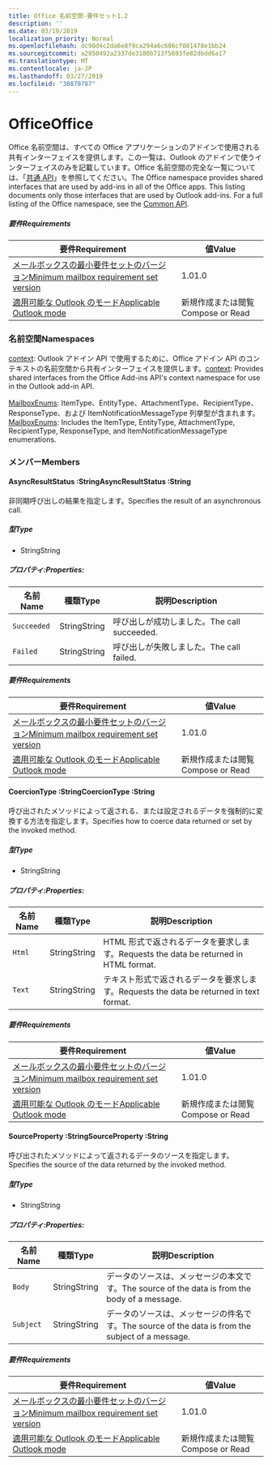 ```yaml
---
title: Office 名前空間-要件セット1.2
description: ''
ms.date: 03/19/2019
localization_priority: Normal
ms.openlocfilehash: dc98d4c2da6e8f9ca294a6c686cf081478e1bb24
ms.sourcegitcommit: a2950492a2337de3180b713f5693fe82dbdd6a17
ms.translationtype: MT
ms.contentlocale: ja-JP
ms.lasthandoff: 03/27/2019
ms.locfileid: "30870787"
---
```

# <a name="office"></a><span data-ttu-id="e1a78-102">Office</span><span class="sxs-lookup"><span data-stu-id="e1a78-102">Office</span></span>

<span data-ttu-id="e1a78-p101">Office 名前空間は、すべての Office アプリケーションのアドインで使用される共有インターフェイスを提供します。この一覧は、Outlook のアドインで使うインターフェイスのみを記載しています。Office 名前空間の完全な一覧については、「[共通 API](/javascript/api/office)」を参照してください。</span><span class="sxs-lookup"><span data-stu-id="e1a78-p101">The Office namespace provides shared interfaces that are used by add-ins in all of the Office apps. This listing documents only those interfaces that are used by Outlook add-ins. For a full listing of the Office namespace, see the [Common API](/javascript/api/office).</span></span>

##### <a name="requirements"></a><span data-ttu-id="e1a78-105">要件</span><span class="sxs-lookup"><span data-stu-id="e1a78-105">Requirements</span></span>

|<span data-ttu-id="e1a78-106">要件</span><span class="sxs-lookup"><span data-stu-id="e1a78-106">Requirement</span></span>| <span data-ttu-id="e1a78-107">値</span><span class="sxs-lookup"><span data-stu-id="e1a78-107">Value</span></span>|
|---|---|
|[<span data-ttu-id="e1a78-108">メールボックスの最小要件セットのバージョン</span><span class="sxs-lookup"><span data-stu-id="e1a78-108">Minimum mailbox requirement set version</span></span>](/office/dev/add-ins/reference/requirement-sets/outlook-api-requirement-sets)| <span data-ttu-id="e1a78-109">1.0</span><span class="sxs-lookup"><span data-stu-id="e1a78-109">1.0</span></span>|
|[<span data-ttu-id="e1a78-110">適用可能な Outlook のモード</span><span class="sxs-lookup"><span data-stu-id="e1a78-110">Applicable Outlook mode</span></span>](/outlook/add-ins/#extension-points)| <span data-ttu-id="e1a78-111">新規作成または閲覧</span><span class="sxs-lookup"><span data-stu-id="e1a78-111">Compose or Read</span></span>|

### <a name="namespaces"></a><span data-ttu-id="e1a78-112">名前空間</span><span class="sxs-lookup"><span data-stu-id="e1a78-112">Namespaces</span></span>

<span data-ttu-id="e1a78-113">[context](office.context.md): Outlook アドイン API で使用するために、Office アドイン API のコンテキストの名前空間から共有インターフェイスを提供します。</span><span class="sxs-lookup"><span data-stu-id="e1a78-113">[context](office.context.md): Provides shared interfaces from the Office Add-ins API's context namespace for use in the Outlook add-in API.</span></span>

<span data-ttu-id="e1a78-114">[MailboxEnums](/javascript/api/outlook_1_2/office.mailboxenums.attachmenttype): ItemType、EntityType、AttachmentType、RecipientType、ResponseType、および ItemNotificationMessageType 列挙型が含まれます。</span><span class="sxs-lookup"><span data-stu-id="e1a78-114">[MailboxEnums](/javascript/api/outlook_1_2/office.mailboxenums.attachmenttype): Includes the ItemType, EntityType, AttachmentType, RecipientType, ResponseType, and ItemNotificationMessageType enumerations.</span></span>

### <a name="members"></a><span data-ttu-id="e1a78-115">メンバー</span><span class="sxs-lookup"><span data-stu-id="e1a78-115">Members</span></span>

####  <a name="asyncresultstatus-string"></a><span data-ttu-id="e1a78-116">AsyncResultStatus :String</span><span class="sxs-lookup"><span data-stu-id="e1a78-116">AsyncResultStatus :String</span></span>

<span data-ttu-id="e1a78-117">非同期呼び出しの結果を指定します。</span><span class="sxs-lookup"><span data-stu-id="e1a78-117">Specifies the result of an asynchronous call.</span></span>

##### <a name="type"></a><span data-ttu-id="e1a78-118">型</span><span class="sxs-lookup"><span data-stu-id="e1a78-118">Type</span></span>

*   <span data-ttu-id="e1a78-119">String</span><span class="sxs-lookup"><span data-stu-id="e1a78-119">String</span></span>

##### <a name="properties"></a><span data-ttu-id="e1a78-120">プロパティ:</span><span class="sxs-lookup"><span data-stu-id="e1a78-120">Properties:</span></span>

|<span data-ttu-id="e1a78-121">名前</span><span class="sxs-lookup"><span data-stu-id="e1a78-121">Name</span></span>| <span data-ttu-id="e1a78-122">種類</span><span class="sxs-lookup"><span data-stu-id="e1a78-122">Type</span></span>| <span data-ttu-id="e1a78-123">説明</span><span class="sxs-lookup"><span data-stu-id="e1a78-123">Description</span></span>|
|---|---|---|
|`Succeeded`| <span data-ttu-id="e1a78-124">String</span><span class="sxs-lookup"><span data-stu-id="e1a78-124">String</span></span>|<span data-ttu-id="e1a78-125">呼び出しが成功しました。</span><span class="sxs-lookup"><span data-stu-id="e1a78-125">The call succeeded.</span></span>|
|`Failed`| <span data-ttu-id="e1a78-126">String</span><span class="sxs-lookup"><span data-stu-id="e1a78-126">String</span></span>|<span data-ttu-id="e1a78-127">呼び出しが失敗しました。</span><span class="sxs-lookup"><span data-stu-id="e1a78-127">The call failed.</span></span>|

##### <a name="requirements"></a><span data-ttu-id="e1a78-128">要件</span><span class="sxs-lookup"><span data-stu-id="e1a78-128">Requirements</span></span>

|<span data-ttu-id="e1a78-129">要件</span><span class="sxs-lookup"><span data-stu-id="e1a78-129">Requirement</span></span>| <span data-ttu-id="e1a78-130">値</span><span class="sxs-lookup"><span data-stu-id="e1a78-130">Value</span></span>|
|---|---|
|[<span data-ttu-id="e1a78-131">メールボックスの最小要件セットのバージョン</span><span class="sxs-lookup"><span data-stu-id="e1a78-131">Minimum mailbox requirement set version</span></span>](/office/dev/add-ins/reference/requirement-sets/outlook-api-requirement-sets)| <span data-ttu-id="e1a78-132">1.0</span><span class="sxs-lookup"><span data-stu-id="e1a78-132">1.0</span></span>|
|[<span data-ttu-id="e1a78-133">適用可能な Outlook のモード</span><span class="sxs-lookup"><span data-stu-id="e1a78-133">Applicable Outlook mode</span></span>](/outlook/add-ins/#extension-points)| <span data-ttu-id="e1a78-134">新規作成または閲覧</span><span class="sxs-lookup"><span data-stu-id="e1a78-134">Compose or Read</span></span>|

####  <a name="coerciontype-string"></a><span data-ttu-id="e1a78-135">CoercionType :String</span><span class="sxs-lookup"><span data-stu-id="e1a78-135">CoercionType :String</span></span>

<span data-ttu-id="e1a78-136">呼び出されたメソッドによって返される、または設定されるデータを強制的に変換する方法を指定します。</span><span class="sxs-lookup"><span data-stu-id="e1a78-136">Specifies how to coerce data returned or set by the invoked method.</span></span>

##### <a name="type"></a><span data-ttu-id="e1a78-137">型</span><span class="sxs-lookup"><span data-stu-id="e1a78-137">Type</span></span>

*   <span data-ttu-id="e1a78-138">String</span><span class="sxs-lookup"><span data-stu-id="e1a78-138">String</span></span>

##### <a name="properties"></a><span data-ttu-id="e1a78-139">プロパティ:</span><span class="sxs-lookup"><span data-stu-id="e1a78-139">Properties:</span></span>

|<span data-ttu-id="e1a78-140">名前</span><span class="sxs-lookup"><span data-stu-id="e1a78-140">Name</span></span>| <span data-ttu-id="e1a78-141">種類</span><span class="sxs-lookup"><span data-stu-id="e1a78-141">Type</span></span>| <span data-ttu-id="e1a78-142">説明</span><span class="sxs-lookup"><span data-stu-id="e1a78-142">Description</span></span>|
|---|---|---|
|`Html`| <span data-ttu-id="e1a78-143">String</span><span class="sxs-lookup"><span data-stu-id="e1a78-143">String</span></span>|<span data-ttu-id="e1a78-144">HTML 形式で返されるデータを要求します。</span><span class="sxs-lookup"><span data-stu-id="e1a78-144">Requests the data be returned in HTML format.</span></span>|
|`Text`| <span data-ttu-id="e1a78-145">String</span><span class="sxs-lookup"><span data-stu-id="e1a78-145">String</span></span>|<span data-ttu-id="e1a78-146">テキスト形式で返されるデータを要求します。</span><span class="sxs-lookup"><span data-stu-id="e1a78-146">Requests the data be returned in text format.</span></span>|

##### <a name="requirements"></a><span data-ttu-id="e1a78-147">要件</span><span class="sxs-lookup"><span data-stu-id="e1a78-147">Requirements</span></span>

|<span data-ttu-id="e1a78-148">要件</span><span class="sxs-lookup"><span data-stu-id="e1a78-148">Requirement</span></span>| <span data-ttu-id="e1a78-149">値</span><span class="sxs-lookup"><span data-stu-id="e1a78-149">Value</span></span>|
|---|---|
|[<span data-ttu-id="e1a78-150">メールボックスの最小要件セットのバージョン</span><span class="sxs-lookup"><span data-stu-id="e1a78-150">Minimum mailbox requirement set version</span></span>](/office/dev/add-ins/reference/requirement-sets/outlook-api-requirement-sets)| <span data-ttu-id="e1a78-151">1.0</span><span class="sxs-lookup"><span data-stu-id="e1a78-151">1.0</span></span>|
|[<span data-ttu-id="e1a78-152">適用可能な Outlook のモード</span><span class="sxs-lookup"><span data-stu-id="e1a78-152">Applicable Outlook mode</span></span>](/outlook/add-ins/#extension-points)| <span data-ttu-id="e1a78-153">新規作成または閲覧</span><span class="sxs-lookup"><span data-stu-id="e1a78-153">Compose or Read</span></span>|

####  <a name="sourceproperty-string"></a><span data-ttu-id="e1a78-154">SourceProperty :String</span><span class="sxs-lookup"><span data-stu-id="e1a78-154">SourceProperty :String</span></span>

<span data-ttu-id="e1a78-155">呼び出されたメソッドによって返されるデータのソースを指定します。</span><span class="sxs-lookup"><span data-stu-id="e1a78-155">Specifies the source of the data returned by the invoked method.</span></span>

##### <a name="type"></a><span data-ttu-id="e1a78-156">型</span><span class="sxs-lookup"><span data-stu-id="e1a78-156">Type</span></span>

*   <span data-ttu-id="e1a78-157">String</span><span class="sxs-lookup"><span data-stu-id="e1a78-157">String</span></span>

##### <a name="properties"></a><span data-ttu-id="e1a78-158">プロパティ:</span><span class="sxs-lookup"><span data-stu-id="e1a78-158">Properties:</span></span>

|<span data-ttu-id="e1a78-159">名前</span><span class="sxs-lookup"><span data-stu-id="e1a78-159">Name</span></span>| <span data-ttu-id="e1a78-160">種類</span><span class="sxs-lookup"><span data-stu-id="e1a78-160">Type</span></span>| <span data-ttu-id="e1a78-161">説明</span><span class="sxs-lookup"><span data-stu-id="e1a78-161">Description</span></span>|
|---|---|---|
|`Body`| <span data-ttu-id="e1a78-162">String</span><span class="sxs-lookup"><span data-stu-id="e1a78-162">String</span></span>|<span data-ttu-id="e1a78-163">データのソースは、メッセージの本文です。</span><span class="sxs-lookup"><span data-stu-id="e1a78-163">The source of the data is from the body of a message.</span></span>|
|`Subject`| <span data-ttu-id="e1a78-164">String</span><span class="sxs-lookup"><span data-stu-id="e1a78-164">String</span></span>|<span data-ttu-id="e1a78-165">データのソースは、メッセージの件名です。</span><span class="sxs-lookup"><span data-stu-id="e1a78-165">The source of the data is from the subject of a message.</span></span>|

##### <a name="requirements"></a><span data-ttu-id="e1a78-166">要件</span><span class="sxs-lookup"><span data-stu-id="e1a78-166">Requirements</span></span>

|<span data-ttu-id="e1a78-167">要件</span><span class="sxs-lookup"><span data-stu-id="e1a78-167">Requirement</span></span>| <span data-ttu-id="e1a78-168">値</span><span class="sxs-lookup"><span data-stu-id="e1a78-168">Value</span></span>|
|---|---|
|[<span data-ttu-id="e1a78-169">メールボックスの最小要件セットのバージョン</span><span class="sxs-lookup"><span data-stu-id="e1a78-169">Minimum mailbox requirement set version</span></span>](/office/dev/add-ins/reference/requirement-sets/outlook-api-requirement-sets)| <span data-ttu-id="e1a78-170">1.0</span><span class="sxs-lookup"><span data-stu-id="e1a78-170">1.0</span></span>|
|[<span data-ttu-id="e1a78-171">適用可能な Outlook のモード</span><span class="sxs-lookup"><span data-stu-id="e1a78-171">Applicable Outlook mode</span></span>](/outlook/add-ins/#extension-points)| <span data-ttu-id="e1a78-172">新規作成または閲覧</span><span class="sxs-lookup"><span data-stu-id="e1a78-172">Compose or Read</span></span>|
